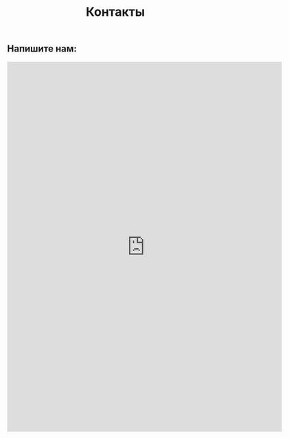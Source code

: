 ﻿---
layout: default
title: Контакты
published: true
---

## Напишите нам:

<iframe src="https://docs.google.com/forms/d/e/1FAIpQLSdb-fx3HmgPzAUOd7t0bCq3v0DbqObhNgICld1rbeJFfEjr6Q/viewform?embedded=true" width="640" height="861" frameborder="0" marginheight="0" marginwidth="0">Загрузка...</iframe>